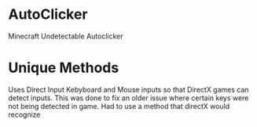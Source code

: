 # AutoClicker
Minecraft Undetectable Autoclicker

# Unique Methods
Uses Direct Input Kebyboard and Mouse inputs so that DirectX games can detect inputs. This was done to fix an older issue where certain keys were not being detected in game.
Had to use a method that directX would recognize
